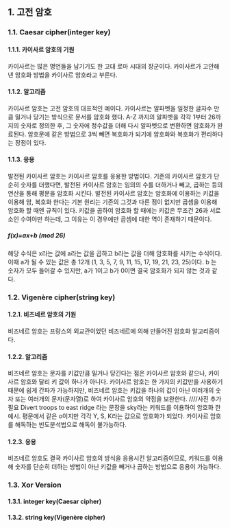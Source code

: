 ## 1. 고전 암호

### 1.1. Caesar cipher(integer key)

#### 1.1.1. 카이사르 암호의 기원
카이사르는 많은 명언들을 남기기도 한 고대 로마 시대의 장군이다. 카이사르가 고안해낸 암호화 방법을 카이사르 암호라고 부른다.
#### 1.1.2. 알고리즘
카이사르 암호는 고전 암호의 대표적인 예이다. 카이사르는 알파벳을 일정한 글자수 만큼 밀거나 당기는 방식으로 문서를 암호화 했다. 
A-Z 까지의 알파벳을 각각 1부터 26까지의 숫자로 정의한 후, 그 숫자에 정수값을 더해 다시 알파벳으로 변환하면 암호화가 완료된다. 암호문에 같은 방법으로 3씩 빼면 복호화가 되기에 암호화와 복호화가 편리하다는 장점이 있다.
#### 1.1.3. 응용
발전된 카이사르 암호는 카이사르 암호를 응용한 방법이다. 기존의 카이사르 암호가 단순히 숫자를 더했다면, 발전된 카이사르 암호는 임의의 수를 더하거나 빼고, 곱하는 등의 연산을 통해 평문을 암호화 시킨다. 발전된 카이사르 암호는 암호화에 이용하는 키값을 이용해 암, 복호화 한다는 기본 원리는 기존의 그것과 다른 점이 없지만 곱셈을 이용해 암호화 할 때엔 규칙이 있다. 키값을 곱하여 암호화 할 때에는 키값은 무조건 26과 서로소인 수여야만 하는데, 그 이유는 이 경우에만 곱셈에 대한 역이 존재하기 때문이다.
##### f(x)=ax+b (mod 26)
해당 수식은 x라는 값에 a라는 값을 곱하고 b라는 값을 더해 암호화를 시키는 수식이다. 이때 a가 될 수 있는 값은 총 12개 (1, 3, 5, 7, 9, 11, 15, 17, 19, 21, 23, 25)이다. b 는 숫자가 모두 들어갈 수 있지만, a가 1이고 b가 0이면 결국 암호화가 되지 않는 것과 같다.

### 1.2. Vigenère cipher(string key)

#### 1.2.1. 비즈네르 암호의 기원
비즈네르 암호는 프랑스의 외교관이었던 비즈네르에 의해 만들어진 암호화 알고리즘이다.
#### 1.2.2. 알고리즘
비즈네르 암호는 문자를 키값만큼 밀거나 당긴다는 점은 카이사르 암호와 같으나, 카이사르 암호와 달리 키 값이 하나가 아니다. 카이사르 암호는 한 가지의 키값만을 사용하기 때문에 쉽게 간파가 가능하지만, 비즈네르 암호는 키값을 하나의 값이 아닌 여러개의 숫자 또는 여러개의 문자(문자열)로 하여 카이사르 암호의 약점을 보완한다. 
////사진 추가 필요
Divert troops to east ridge 라는 문장을 sky라는 키워드를 이용하여 암호화 한 예시.  평문에서 같은 o이지만 각각 Y, S, K라는 값으로 암호화가 되었다. 카이사르 암호를 해독하는 빈도분석법으로 해독이 불가능하다.
#### 1.2.3. 응용
비즈네르 암호도 결국 카이사르 암호의 방식을 응용시킨 알고리즘이므로, 키워드를 이용해 숫자를 단순히 더하는 방법이 아닌 키값을 빼거나 곱하는 방법으로 응용이 가능하다.

### 1.3. Xor Version

#### 1.3.1. integer key(Caesar cipher)
#### 1.3.2. string key(Vigenère cipher)
